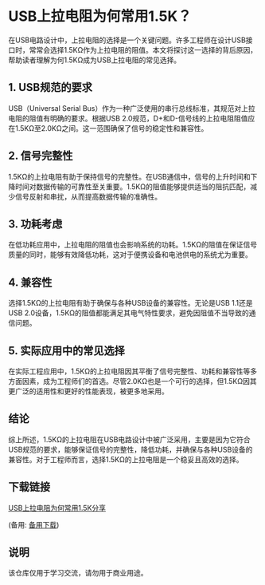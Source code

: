 # USB上拉电阻为何常用1.5K？

在USB电路设计中，上拉电阻的选择是一个关键问题。许多工程师在设计USB接口时，常常会选择1.5KΩ作为上拉电阻的阻值。本文将探讨这一选择的背后原因，帮助读者理解为何1.5KΩ成为USB上拉电阻的常见选择。

## 1. USB规范的要求

USB（Universal Serial Bus）作为一种广泛使用的串行总线标准，其规范对上拉电阻的阻值有明确的要求。根据USB 2.0规范，D+和D-信号线的上拉电阻阻值应在1.5KΩ至2.0KΩ之间。这一范围确保了信号的稳定性和兼容性。

## 2. 信号完整性

1.5KΩ的上拉电阻有助于保持信号的完整性。在USB通信中，信号的上升时间和下降时间对数据传输的可靠性至关重要。1.5KΩ的阻值能够提供适当的阻抗匹配，减少信号反射和串扰，从而提高数据传输的准确性。

## 3. 功耗考虑

在低功耗应用中，上拉电阻的阻值也会影响系统的功耗。1.5KΩ的阻值在保证信号质量的同时，能够有效降低功耗，这对于便携设备和电池供电的系统尤为重要。

## 4. 兼容性

选择1.5KΩ的上拉电阻有助于确保与各种USB设备的兼容性。无论是USB 1.1还是USB 2.0设备，1.5KΩ的阻值都能满足其电气特性要求，避免因阻值不当导致的通信问题。

## 5. 实际应用中的常见选择

在实际工程应用中，1.5KΩ的上拉电阻因其平衡了信号完整性、功耗和兼容性等多方面因素，成为工程师们的首选。尽管2.0KΩ也是一个可行的选择，但1.5KΩ因其更广泛的适用性和更好的性能表现，被更多地采用。

## 结论

综上所述，1.5KΩ的上拉电阻在USB电路设计中被广泛采用，主要是因为它符合USB规范的要求，能够保证信号的完整性，降低功耗，并确保与各种USB设备的兼容性。对于工程师而言，选择1.5KΩ的上拉电阻是一个稳妥且高效的选择。

## 下载链接
[USB上拉电阻为何常用1.5K分享](https://pan.quark.cn/s/dd8a0df6e5f6) 

(备用: [备用下载](https://pan.baidu.com/s/11pRK5dPWWUqIUTG8TLkZvw?pwd=1234))

## 说明

该仓库仅用于学习交流，请勿用于商业用途。
